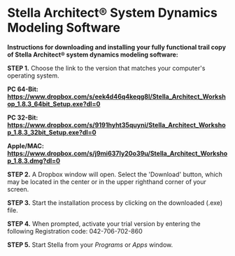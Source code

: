 # Stella Architect® System Dynamics Modeling Software

<b>Instructions for downloading and installing your fully functional trail copy of Stella Architect® system dynamics modeling software:</b>

<b>STEP 1.</b> Choose the link to the version that matches your computer's operating system. 

<b>PC 64-Bit: https://www.dropbox.com/s/eek4d46q4keqg8l/Stella_Architect_Workshop_1.8.3_64bit_Setup.exe?dl=0 
 
PC 32-Bit: https://www.dropbox.com/s/9191hyht35quyni/Stella_Architect_Workshop_1.8.3_32bit_Setup.exe?dl=0

Apple/MAC: https://www.dropbox.com/s/j9mi637ly20o39u/Stella_Architect_Workshop_1.8.3.dmg?dl=0 </b>

<b>STEP 2.</b> A Dropbox window will open. Select the 'Download' button, which may be located in the center or in the upper righthand corner of your screen.   

<b>STEP 3.</b> Start the installation process by clicking on the downloaded (.exe) file. 

<b>STEP 4.</b> When prompted, activate your trial version by entering the following Registration code:  042-706-702-860

<b>STEP 5.</b> Start Stella from your <i>Programs</i> or <i>Apps</i> window. 
